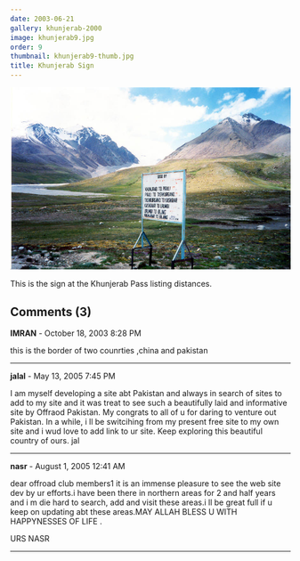 ```yaml
---
date: 2003-06-21
gallery: khunjerab-2000
image: khunjerab9.jpg
order: 9
thumbnail: khunjerab9-thumb.jpg
title: Khunjerab Sign
---
```


![Khunjerab Sign](./khunjerab9.jpg)

This is the sign at the Khunjerab Pass listing distances.

<div id="comments">

## Comments (3)

**IMRAN** - October 18, 2003  8:28 PM

this is the border of two counrties ,china and pakistan

---

**jalal** - May 13, 2005  7:45 PM

I am myself developing a site abt Pakistan and always in search of sites to add to my site and it was treat to see such a beautifully laid and informative site by Offraod Pakistan. My congrats to all of u for daring to venture out Pakistan. In a while, i ll be switcihing from my present free site to my own site and i wud love to add link to ur site.
Keep exploring this beautiful country of ours.
jal

---

**nasr** - August  1, 2005 12:41 AM

dear offroad club members1
it is an immense pleasure to see the web site dev by ur efforts.i have been
there in northern areas for 2 and half years and i m die hard to search, add and visit these areas.i ll be great full if u keep on updating abt these areas.MAY ALLAH BLESS U WITH HAPPYNESSES OF LIFE .

URS NASR

---

</div>